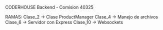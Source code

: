 CODERHOUSE
Backend - Comision 40325

RAMAS:
Clase_2 -> Clase ProductManager
Clase_4 -> Manejo de archivos
Clase_6 -> Servidor con Express
Clase_10 -> Websockets